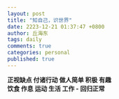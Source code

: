 ```yaml
---
layout: post
title: "知自己，识世界"
date: 2223-12-21 01:37:47 +0800
author: 丘海东 
tags: daily
comments: true
categories: personal
published: true
---
```

**正视缺点  付诸行动  做人简单  积极  有趣**  
**饮食 作息 运动 生活 工作 - 回归正常**
